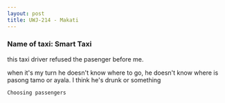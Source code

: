 ```yaml
---
layout: post
title: UWJ-214 - Makati
---
```


### Name of taxi: Smart Taxi

this taxi driver refused the pasenger before me.

when it's my turn he doesn't know where to go, he doesn't know where is pasong tamo or ayala. I think he's drunk or something

```Choosing passengers```
